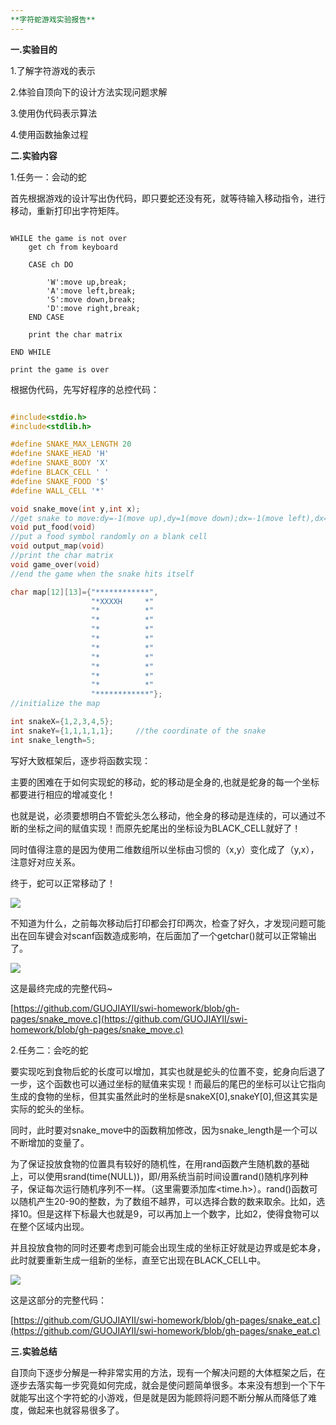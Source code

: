 ```yaml
---
**字符蛇游戏实验报告**
---
```


**一.实验目的**

1.了解字符游戏的表示

2.体验自顶向下的设计方法实现问题求解

3.使用伪代码表示算法

4.使用函数抽象过程

**二.实验内容**

1.任务一：会动的蛇

首先根据游戏的设计写出伪代码，即只要蛇还没有死，就等待输入移动指令，进行移动，重新打印出字符矩阵。

```

WHILE the game is not over 
	get ch from keyboard

	CASE ch DO

		'W':move up,break;
		'A':move left,break;
		'S':move down,break;
		'D':move right,break;
	END CASE

	print the char matrix

END WHILE

print the game is over

```

根据伪代码，先写好程序的总控代码：

```C

#include<stdio.h>
#include<stdlib.h>

#define SNAKE_MAX_LENGTH 20
#define SNAKE_HEAD 'H'
#define SNAKE_BODY 'X'
#define BLACK_CELL ' '
#define SNAKE_FOOD '$'
#define WALL_CELL '*'

void snake_move(int y,int x);	
//get snake to move:dy=-1(move up),dy=1(move down);dx=-1(move left),dx=1(move right)
void put_food(void)
//put a food symbol randomly on a blank cell
void output_map(void)
//print the char matrix
void game_over(void)
//end the game when the snake hits itself

char map[12][13]={"************",
				  "*XXXXH     *"
				  "*          *"
				  "*          *"
				  "*          *"
				  "*          *"
				  "*          *"
				  "*          *"
				  "*          *"
				  "*          *"
				  "*          *"
				  "************"};
//initialize the map

int snakeX={1,2,3,4,5};		
int snakeY={1,1,1,1,1};		//the coordinate of the snake
int snake_length=5;

```

写好大致框架后，逐步将函数实现：

主要的困难在于如何实现蛇的移动，蛇的移动是全身的,也就是蛇身的每一个坐标都要进行相应的增减变化！

也就是说，必须要想明白不管蛇头怎么移动，他全身的移动是连续的，可以通过不断的坐标之间的赋值实现！而原先蛇尾出的坐标设为BLACK_CELL就好了！

同时值得注意的是因为使用二维数组所以坐标由习惯的（x,y）变化成了（y,x），注意好对应关系。

终于，蛇可以正常移动了！

![](https://github.com/GUOJIAYII/swi-homework/blob/gh-pages/images/snake_move.gif?raw=true)

不知道为什么，之前每次移动后打印都会打印两次，检查了好久，才发现问题可能出在回车键会对scanf函数造成影响，在后面加了一个getchar()就可以正常输出了。

![](https://github.com/GUOJIAYII/swi-homework/blob/gh-pages/images/output_once.png?raw=true)

这是最终完成的完整代码~

[https://github.com/GUOJIAYII/swi-homework/blob/gh-pages/snake_move.c](https://github.com/GUOJIAYII/swi-homework/blob/gh-pages/snake_move.c)

2.任务二：会吃的蛇

要实现吃到食物后蛇的长度可以增加，其实也就是蛇头的位置不变，蛇身向后退了一步，这个函数也可以通过坐标的赋值来实现！而最后的尾巴的坐标可以让它指向生成的食物的坐标，但其实虽然此时的坐标是snakeX[0],snakeY[0],但这其实是实际的蛇头的坐标。

同时，此时要对snake_move中的函数稍加修改，因为snake_length是一个可以不断增加的变量了。


为了保证投放食物的位置具有较好的随机性，在用rand函数产生随机数的基础上，可以使用srand(time(NULL))，即/用系统当前时间设置rand()随机序列种子，保证每次运行随机序列不一样。（这里需要添加库<time.h>）。rand()函数可以随机产生20-90的整数，为了数组不越界，可以选择合数的数来取余。比如，选择10。但是这样下标最大也就是9，可以再加上一个数字，比如2，使得食物可以在整个区域内出现。

并且投放食物的同时还要考虑到可能会出现生成的坐标正好就是边界或是蛇本身，此时就要重新生成一组新的坐标，直至它出现在BLACK_CELL中。

![](https://github.com/GUOJIAYII/swi-homework/blob/gh-pages/images/snake_eat.gif?raw=true)

这是这部分的完整代码：

[https://github.com/GUOJIAYII/swi-homework/blob/gh-pages/snake_eat.c](https://github.com/GUOJIAYII/swi-homework/blob/gh-pages/snake_eat.c)

**三.实验总结**

自顶向下逐步分解是一种非常实用的方法，现有一个解决问题的大体框架之后，在逐步去落实每一步究竟如何完成，就会是使问题简单很多。本来没有想到一个下午就能写出这个字符蛇的小游戏，但是就是因为能顾将问题不断分解从而降低了难度，做起来也就容易很多了。


